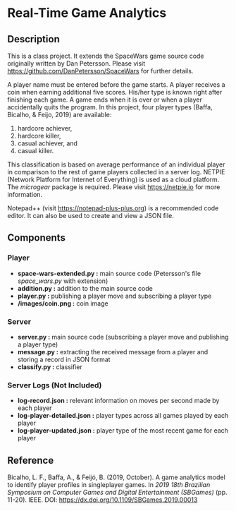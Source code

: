 # Real-Time Game Analytics


## Description
This is a class project. It extends the SpaceWars game source code originally written by Dan Petersson. Please visit <https://github.com/DanPetersson/SpaceWars> for further details.

A player name must be entered before the game starts. A player receives a coin when earning additional five scores. His/her type is known right after finishing each game. A game ends when it is over or when a player accidentally quits the program. In this project, four player types (Baffa, Bicalho, & Feijo, 2019) are available:

  1. hardcore achiever,
  2. hardcore killer,
  3. casual achiever, and
  4. casual killer.

This classification is based on average performance of an individual player in comparison to the rest of game players collected in a server log. NETPIE (Network Platform for Internet of Everything) is used as a cloud platform. The *microgear* package is required. Please visit <https://netpie.io> for more information.

Notepad++ (visit <https://notepad-plus-plus.org>) is a recommended code editor. It can also be used to create and view a JSON file.


## Components

### Player

  * **space-wars-extended.py :** main source code (Petersson's file *space_wars.py* with extension)
  * **addition.py :** addition to the main source code
  * **player.py :** publishing a player move and subscribing a player type
  * **/images/coin.png :** coin image

### Server

  * **server.py :** main source code (subscribing a player move and publishing a player type)
  * **message.py :** extracting the received message from a player and storing a record in JSON format
  * **classify.py :** classifier

### Server Logs (Not Included)

  * **log-record.json :** relevant information on moves per second made by each player
  * **log-player-detailed.json :** player types across all games played by each player
  * **log-player-updated.json :** player type of the most recent game for each player


## Reference

Bicalho, L. F., Baffa, A., & Feijó, B. (2019, October). A game analytics model to identify player profiles in singleplayer games. In *2019 18th Brazilian Symposium on Computer Games and Digital Entertainment (SBGames)* (pp. 11-20). IEEE. DOI: <https://dx.doi.org/10.1109/SBGames.2019.00013>
